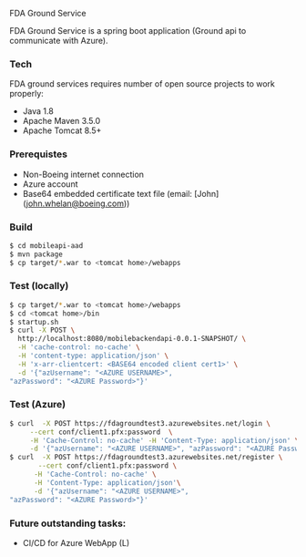 FDA Ground Service

FDA Ground Service is a spring boot application (Ground api to communicate with Azure).

### Tech

FDA ground services requires number of open source projects to work properly:

* Java 1.8
* Apache Maven 3.5.0 
* Apache Tomcat 8.5+

### Prerequistes 
* Non-Boeing internet connection
* Azure account
* Base64 embedded certificate text file (email: [John] (john.whelan@boeing.com))

### Build

```sh
$ cd mobileapi-aad
$ mvn package
$ cp target/*.war to <tomcat home>/webapps
```
### Test (locally)
```sh
$ cp target/*.war to <tomcat home>/webapps
$ cd <tomcat home>/bin
$ startup.sh
$ curl -X POST \
  http://localhost:8080/mobilebackendapi-0.0.1-SNAPSHOT/ \
  -H 'cache-control: no-cache' \
  -H 'content-type: application/json' \
  -H 'x-arr-clientcert: <BASE64 encoded client cert1>' \
  -d '{"azUsername": "<AZURE USERNAME>",
"azPassword": "<AZURE Password>"}'
```
### Test (Azure)
```sh
$ curl  -X POST https://fdagroundtest3.azurewebsites.net/login \
     --cert conf/client1.pfx:password  \
     -H 'Cache-Control: no-cache' -H 'Content-Type: application/json' \
     -d '{"azUsername": "<AZURE USERNAME>", "azPassword": "<AZURE Password>"}'
$ curl  -X POST https://fdagroundtest3.azurewebsites.net/register \
       --cert conf/client1.pfx:password \
      -H 'Cache-Control: no-cache' \
      -H 'Content-Type: application/json'\
      -d '{"azUsername": "<AZURE USERNAME>",
"azPassword": "<AZURE Password>"}'

```

### Future outstanding tasks:
* CI/CD for Azure WebApp (L)
